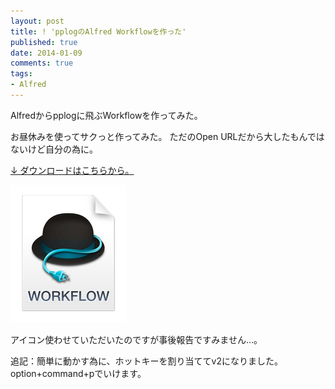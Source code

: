 ```yaml
---
layout: post
title: ! 'pplogのAlfred Workflowを作った'
published: true
date: 2014-01-09
comments: true
tags:
- Alfred
---
```


Alfredからpplogに飛ぶWorkflowを作ってみた。

お昼休みを使ってサクっと作ってみた。
ただのOpen URLだから大したもんではないけど自分の為に。

<a href="https://github.com/kumanoayumi/open-pplog/blob/master/open-pplog-v2.alfredworkflow?raw=true">↓ ダウンロードはこちらから。

<img src="/images/2014/01/alfred-workflow.png"></a>

アイコン使わせていただいたのですが事後報告ですみません…。

追記：簡単に動かす為に、ホットキーを割り当ててv2になりました。option+command+pでいけます。